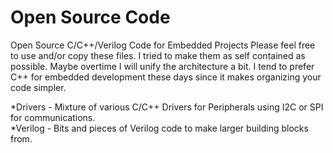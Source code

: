 # Open Source Code
Open Source C/C++/Verilog Code for Embedded Projects
Please feel free to use and/or copy these files.  I tried to make them as 
self contained as possible.  Maybe overtime I will unify the architecture a 
bit.  I tend to prefer C++ for embedded development these days since it makes
organizing your code simpler.

*Drivers - Mixture of various C/C++ Drivers for Peripherals using I2C or SPI for communications.<br />
*Verilog - Bits and pieces of Verilog code to make larger building blocks from.<br />


